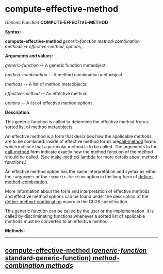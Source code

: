 compute-effective-method
========================

*Generic Function* **COMPUTE-EFFECTIVE-METHOD**

**Syntax:**

**compute-effective-method** *generic-function* *method-combination* *methods* => *effective-method*, *options*,

**Arguments and values:**

*generic-function* -- A generic function metaobject.

*method-combination* -- A method combination metaobject.

*methods* -- A list of method metaobjects.

*effective-method* -- An effective method.

*options* -- A list of effective method options.

**Description:**

This generic function is called to determine the effective method from a sorted list of method metaobjects.

An effective method is a form that describes how the applicable methods are to be combined. Inside of effective method forms are[call-method](http://www.lispworks.com/documentation/HyperSpec/Body/m_call_m.htm#call-method) forms which indicate that a particular method is to be called. The arguments to the [call-method](http://www.lispworks.com/documentation/HyperSpec/Body/m_call_m.htm#call-method) form indicate exactly how the method function of the method should be called. (See [make-method-lambda](/meta-object-protocol/make-method-lambda) for more details about method functions.)

An effective method option has the same interpretation and syntax as either the `:arguments` or the `:generic-function` option in the long form of [define-method-combination](http://www.lispworks.com/documentation/HyperSpec/Body/m_defi_4.htm#define-method-combination).

More information about the form and interpretation of effective methods and effective method options can be found under the description of the [define-method-combination](http://www.lispworks.com/documentation/HyperSpec/Body/m_defi_4.htm#define-method-combination) macro in the CLOS specification.

This generic function can be called by the user or the implementation. It is called by discriminating functions whenever a sorted list of applicable methods must be converted to an effective method.

**Methods:**

  ---------------------------------------------------------------------------------------------------------------------------------------------------------------------
  [**compute-effective-method** (*generic-function* standard-generic-function) *method-combination* *methods*](/meta-object-protocol/compute-effective-method-standard-generic-function)
  ---------------------------------------------------------------------------------------------------------------------------------------------------------------------


